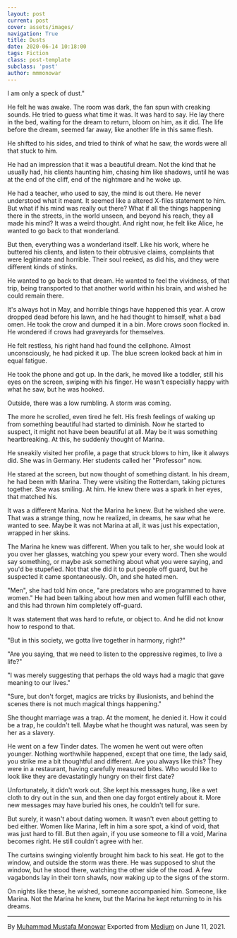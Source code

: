 ```yaml
---
layout: post
current: post
cover: assets/images/
navigation: True
title: Dusts
date: 2020-06-14 10:18:00
tags: Fiction
class: post-template
subclass: 'post'
author: mmmonowar
---
```


I am only a speck of dust."

He felt he was awake. The room was dark, the fan spun with creaking
sounds. He tried to guess what time it was. It was hard to say. He lay
there in the bed, waiting for the dream to return, bloom on him, as it
did. The life before the dream, seemed far away, like another life in
this same flesh.

He shifted to his sides, and tried to think of what he saw, the words
were all that stuck to him.

He had an impression that it was a beautiful dream. Not the kind that he
usually had, his clients haunting him, chasing him like shadows, until
he was at the end of the cliff, end of the nightmare and he woke up.

He had a teacher, who used to say, the mind is out there. He never
understood what it meant. It seemed like a altered X-files statement to
him. But what if his mind was really out there? What if all the things
happening there in the streets, in the world unseen, and beyond his
reach, they all made his mind? It was a weird thought. And right now, he
felt like Alice, he wanted to go back to that wonderland.

But then, everything was a wonderland itself. Like his work, where he
buttered his clients, and listen to their obtrusive claims, complaints
that were legitimate and horrible. Their soul reeked, as did his, and
they were different kinds of stinks.

He wanted to go back to that dream. He wanted to feel the vividness, of
that trip, being transported to that another world within his brain, and
wished he could remain there.

It's always hot in May, and horrible things have happened this year. A
crow dropped dead before his lawn, and he had thought to himself, what a
bad omen. He took the crow and dumped it in a bin. More crows soon
flocked in. He wondered if crows had graveyards for themselves.

He felt restless, his right hand had found the cellphone. Almost
unconsciously, he had picked it up. The blue screen looked back at him
in equal fatigue.

He took the phone and got up. In the dark, he moved like a toddler,
still his eyes on the screen, swiping with his finger. He wasn't
especially happy with what he saw, but he was hooked.

Outside, there was a low rumbling. A storm was coming.

The more he scrolled, even tired he felt. His fresh feelings of waking
up from something beautiful had started to diminish. Now he started to
suspect, it might not have been beautiful at all. May be it was
something heartbreaking. At this, he suddenly thought of Marina.

He sneakily visited her profile, a page that struck blows to him, like
it always did. She was in Germany. Her students called her "Professor"
now.

He stared at the screen, but now thought of something distant. In his
dream, he had been with Marina. They were visiting the Rotterdam, taking
pictures together. She was smiling. At him. He knew there was a spark in
her eyes, that matched his.

It was a different Marina. Not the Marina he knew. But he wished she
were. That was a strange thing, now he realized, in dreams, he saw what
he wanted to see. Maybe it was not Marina at all, it was just his
expectation, wrapped in her skins.

The Marina he knew was different. When you talk to her, she would look
at you over her glasses, watching you spew your every word. Then she
would say something, or maybe ask something about what you were saying,
and you'd be stupefied. Not that she did it to put people off guard, but
he suspected it came spontaneously. Oh, and she hated men.

"Men", she had told him once, "are predators who are programmed to have
women." He had been talking about how men and women fulfill each other,
and this had thrown him completely off-guard.

It was statement that was hard to refute, or object to. And he did not
know how to respond to that.

"But in this society, we gotta live together in harmony, right?"

"Are you saying, that we need to listen to the oppressive regimes, to
live a life?"

"I was merely suggesting that perhaps the old ways had a magic that gave
meaning to our lives."

"Sure, but don't forget, magics are tricks by illusionists, and behind
the scenes there is not much magical things happening."

She thought marriage was a trap. At the moment, he denied it. How it
could be a trap, he couldn't tell. Maybe what he thought was natural,
was seen by her as a slavery.

He went on a few Tinder dates. The women he went out were often younger.
Nothing worthwhile happened, except that one time, the lady said, you
strike me a bit thoughtful and different. Are you always like this? They
were in a restaurant, having carefully measured bites. Who would like to
look like they are devastatingly hungry on their first date?

Unfortunately, it didn't work out. She kept his messages hung, like a
wet cloth to dry out in the sun, and then one day forgot entirely about
it. More new messages may have buried his ones, he couldn't tell for
sure.

But surely, it wasn't about dating women. It wasn't even about getting
to bed either. Women like Marina, left in him a sore spot, a kind of
void, that was just hard to fill. But then again, if you use someone to
fill a void, Marina becomes right. He still couldn't agree with her.

The curtains swinging violently brought him back to his seat. He got to
the window, and outside the storm was there. He was supposed to shut the
window, but he stood there, watching the other side of the road. A few
vagabonds lay in their torn shawls, now waking up to the signs of the
storm.

On nights like these, he wished, someone accompanied him. Someone, like
Marina. Not the Marina he knew, but the Marina he kept returning to in
his dreams.

---

By [Muhammad Mustafa Monowar](https://medium.com/@mmmonowar)
Exported from [Medium](https://medium.com) on June 11, 2021.
